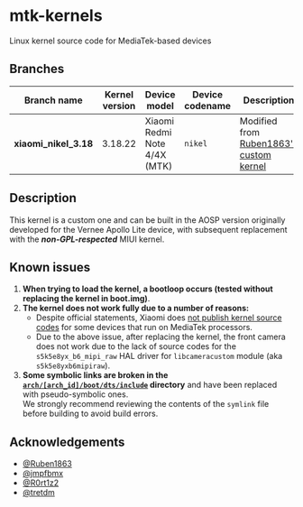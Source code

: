 # mtk-kernels
Linux kernel source code for MediaTek-based devices

## Branches
| Branch name                   | Kernel version                        | Device model                       | Device codename     | Description
|-------------------------------|------------------------|------------------------------------|---------------------|----------------------------------------------------------------------------------------------------|
| **xiaomi_nikel_3.18**         | 3.18.22                | Xiaomi Redmi Note 4/4X (MTK)       | `nikel`             | Modified from [Ruben1863's custom kernel](https://github.com/Ruben1863/android_kernel_xiaomi_nikel)

## Description
This kernel is a custom one and can be built in the AOSP version originally developed for the Vernee Apollo Lite device, with subsequent replacement with the **_non-GPL-respected_** MIUI kernel.

## Known issues
1. **When trying to load the kernel, a bootloop occurs (tested without replacing the kernel in boot.img)**.
2. **The kernel does not work fully due to a number of reasons:**
   * Despite official statements, Xiaomi does [not publish kernel source codes](https://www.xda-developers.com/xiaomi-aims-to-release-kernel-source-code-for-new-devices-within-3-months-after-launch/) for some devices that run on MediaTek processors.
   * Due to the above issue, after replacing the kernel, the front camera does not work due to the lack of source codes for the `s5k5e8yx_b6_mipi_raw` HAL driver for `libcameracustom` module (aka `s5k5e8yxb6mipiraw`).
3. **Some symbolic links are broken in the [`arch/[arch_id]/boot/dts/include`](https://github.com/SnowdroidReborn/mtk-kernels/tree/xiaomi_nikel_custom_3.18/arch/arm64/boot/dts/include/dt-bindings) directory** and have been replaced with pseudo-symbolic ones.\
   We strongly recommend reviewing the contents of the `symlink` file before building to avoid build errors.

## Acknowledgements
* [@Ruben1863](https://github.com/Ruben1863)
* [@jmpfbmx](https://github.com/jmpfbmx)
* [@R0rt1z2](https://github.com/R0rt1z2)
* [@tretdm](https://github.com/tretdm)
